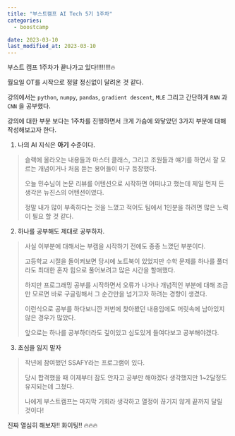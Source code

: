 ```yaml
---
title: "부스트캠프 AI Tech 5기 1주차"
categories:
  - boostcamp

date: 2023-03-10
last_modified_at: 2023-03-10
---
```


부스트 캠프 1주차가 끝나가고 있다!!!!!!!!:fire:

월요일 OT를 시작으로 정말 정신없이 달려온 것 같다.

강의에서는 `python`, `numpy`, `pandas`, `gradient descent`, `MLE` 그리고 간단하게 `RNN` 과 `CNN` 을 공부했다.

강의에 대한 부분 보다는 1주차를 진행하면서 크게 가슴에 와닿았던 3가지 부분에 대해 작성해보고자 한다.

1. 나의 AI 지식은 **아기** 수준이다.

> 슬랙에 올라오는 내용들과 마스터 클래스, 그리고 조원들과 얘기를 하면서 잘 모르는 개념이거나 처음 듣는 용어들이 마구 등장했다.
>
> 오늘 민수님이 논문 리뷰를 어텐션으로 시작하면 어떠냐고 했는데 제일 먼저 든 생각은 뉴진스의 어텐션이였다. 
>
> 정말 내가 많이 부족하다는 것을 느꼈고 적어도 팀에서 1인분을 하려면 많은 노력이 필요 할 것 같다.

2. 하나를 공부해도 제대로 공부하자.

> 사실 이부분에 대해서는 부캠을 시작하기 전에도 종종 느꼈던 부분이다. 
>
> 고등학교 시절을 돌이켜보면 당시에 노트북이 있었지만 수학 문제를 하나를 풀더라도 최대한 혼자 힘으로 풀어보려고 많은 시간을 할애했다.
>
> 하지만 프로그래밍 공부를 시작하면서 오류가 나거나 개념적인 부분에 대해 조금만 모르면 바로 구글링해서 그 순간만을 넘기고자 하려는 경향이 생겼다.
>
> 이런식으로 공부를 하다보니깐 저번에 찾아봤던 내용임에도 머릿속에 남아있지 않은 경우가 많았다.
>
> 앞으로는 하나를 공부하더라도 깊이있고 심도있게 들여다보고 공부해야겠다.

3. 초심을 잃지 말자

> 작년에 참여했던 SSAFY라는 프로그램이 있다. 
>
> 당시 합격했을 때 이제부터 잠도 안자고 공부만 해야겠다 생각했지만 1~2달정도 유지되는데 그쳤다.
>
> 나에게 부스트캠프는 마지막 기회라 생각하고 열정이 끊기지 않게 끝까지 달릴 것이다!

진짜 열심히 해보자!! 화이팅!! :fire::fire::fire:


